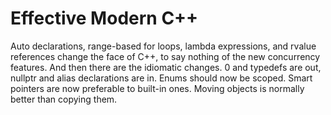 # Effective Modern C++

Auto declarations, range-based for loops, lambda expressions, and rvalue references change the face of C++, to say nothing of the new concurrency features. And then there are the idiomatic changes. 0 and typedefs are out, nullptr and alias declarations are in. Enums should now be scoped. Smart pointers are now preferable to built-in ones. Moving objects is normally better than copying them.